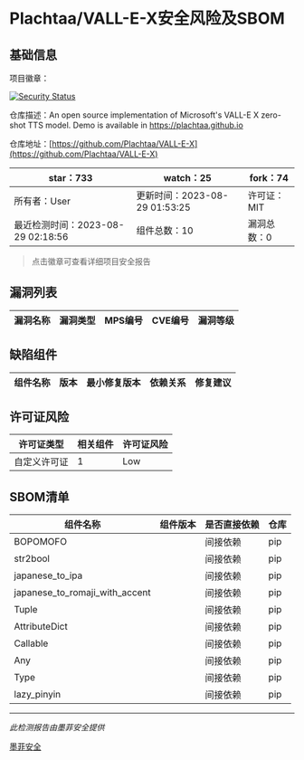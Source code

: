 # Plachtaa/VALL-E-X安全风险及SBOM

## 基础信息

项目徽章：

[![Security Status](https://www.murphysec.com/platform3/v31/badge/1696225810561458176.svg)](https://www.murphysec.com/console/report/1695866503894036480/1696225810561458176)

仓库描述：An open source implementation of Microsoft's VALL-E X zero-shot TTS model. Demo is available in https://plachtaa.github.io

仓库地址：[https://github.com/Plachtaa/VALL-E-X](https://github.com/Plachtaa/VALL-E-X)

| star：733 | watch：25 | fork：74 |
| ----------- | -------------- | ------------ |
| 所有者：User | 更新时间：2023-08-29 01:53:25 | 许可证：MIT |
| 最近检测时间：2023-08-29 02:18:56 | 组件总数：10 | 漏洞总数：0 |

> 点击徽章可查看详细项目安全报告



## 漏洞列表

| 漏洞名称 | 漏洞类型 | MPS编号 | CVE编号 | 漏洞等级 |
| ------- | ------ | ------- | ------ | ----- |





## 缺陷组件

| 组件名称 | 版本 | 最小修复版本 | 依赖关系 | 修复建议 |
| -------- | ---- | ------------ | -------- | -------- |





## 许可证风险

| 许可证类型 | 相关组件 | 许可证风险 |
| ---------- | -------- | ---------- |
|自定义许可证|1|Low|




## SBOM清单

| 组件名称 | 组件版本 | 是否直接依赖 | 仓库 |
| -------- | -------- | ------------ | ---- |
|BOPOMOFO||间接依赖|pip|
|str2bool||间接依赖|pip|
|japanese_to_ipa||间接依赖|pip|
|japanese_to_romaji_with_accent||间接依赖|pip|
|Tuple||间接依赖|pip|
|AttributeDict||间接依赖|pip|
|Callable||间接依赖|pip|
|Any||间接依赖|pip|
|Type||间接依赖|pip|
|lazy_pinyin||间接依赖|pip|


------

*此检测报告由墨菲安全提供*

[墨菲安全](www.murphysec.com)